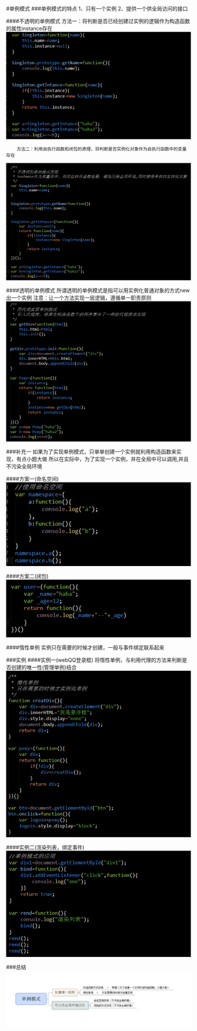#单例模式
###单例模式的特点
		1、只有一个实例
		2、提供一个供全局访问的接口

####不透明的单例模式
		方法一：将判断是否已经创建过实例的逻辑作为构造函数的属性instance存在
![](image/the1.png)

		方法二：利用自执行函数和闭包的原理，将判断是否实例化对象作为自执行函数中的变量存在
![](image/the2.png)

####透明的单例模式
		所谓透明的单例模式是指可以用实例化普通对象的方式new出一个实例
		注意：让一个方法实现一层逻辑，遵循单一职责原则
![](image/the3.png)

###补充一
		如果为了实现单例模式，只单单创建一个实例就利用构造函数来实现，有点小题大做
		所以在实际中，为了实现一个实例，并在全局中可以调用,并且不污染全局环境

####方案一(命名空间)
![](image/the4.png)

####方案二(闭包)
![](image/the5.png)

####惰性单例
		 实例只在需要的时候才创建，一般与事件绑定联系起来

###实例
####实例一(webQQ登录框)
		将惰性单例，与利用代理的方法来判断是否创建的唯一性(管理单例)结合
![](image/the6.png)

####实例二(渲染列表，绑定事件)
![](image/the7.png)		

###总结
![](image/the8.png)	